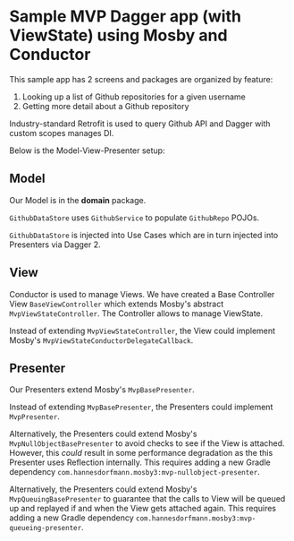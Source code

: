 # Sample MVP Dagger app (with ViewState) using Mosby and Conductor

This sample app has 2 screens and packages are organized by feature:
1) Looking up a list of Github repositories for a given username
2) Getting more detail about a Github repository

Industry-standard Retrofit is used to query Github API and Dagger with custom scopes manages DI.

Below is the Model-View-Presenter setup:

## Model

Our Model is in the **domain** package. 

`GithubDataStore` uses `GithubService` to populate `GithubRepo` POJOs.

`GithubDataStore` is injected into Use Cases which are in turn injected into Presenters via Dagger 2.

## View

Conductor is used to manage Views. We have created a Base Controller View `BaseViewController` which extends Mosby's abstract `MvpViewStateController`. The Controller allows to manage ViewState.

Instead of extending `MvpViewStateController`, the View could implement Mosby's `MvpViewStateConductorDelegateCallback`. 
 
## Presenter

Our Presenters extend Mosby's `MvpBasePresenter`.

Instead of extending `MvpBasePresenter`, the Presenters could implement `MvpPresenter`.

Alternatively, the Presenters could extend Mosby's `MvpNullObjectBasePresenter` to avoid checks to see if the View is attached. However, this *could* result in some performance degradation as the this Presenter uses Reflection internally. This requires adding a new Gradle dependency `com.hannesdorfmann.mosby3:mvp-nullobject-presenter`.

Alternatively, the Presenters could extend Mosby's `MvpQueuingBasePresenter` to guarantee that the calls to View will be queued up and replayed if and when the View gets attached again. This requires adding a new Gradle dependency `com.hannesdorfmann.mosby3:mvp-queueing-presenter`.
